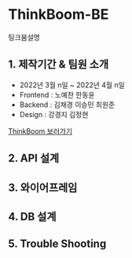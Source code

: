 # ThinkBoom-BE
팅크붐설명


## 1. 제작기간 & 팀원 소개
- 2022년 3월 n일 ~ 2022년 4월 n일
- Frontend : 노예찬 한동윤
- Backend : 김채경 이승민 최원준
- Design : 강경지 김정현

[ThinkBoom 보러가기](도메인넣)

## 2. API 설계


## 3. 와이어프레임



## 4. DB 설계



## 5. Trouble Shooting

